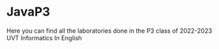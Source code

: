 # JavaP3

Here you can find all the laboratories done in the P3 class of 2022-2023 UVT Informatics In English
